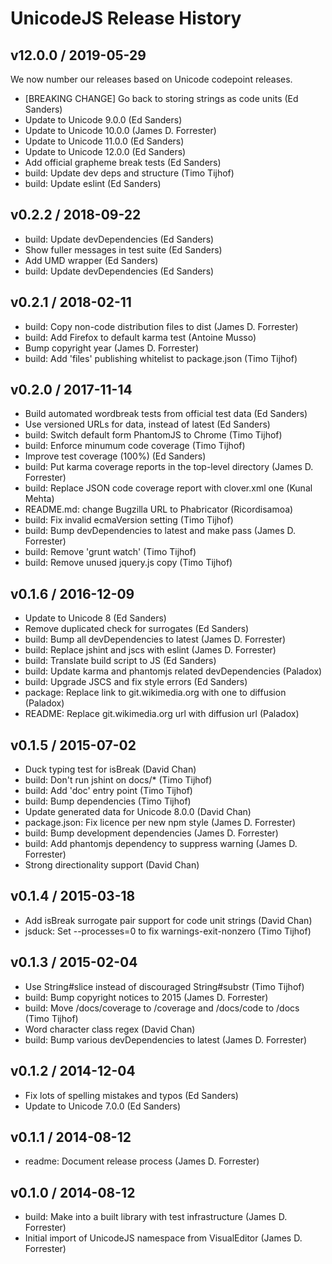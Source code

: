 # UnicodeJS Release History
## v12.0.0 / 2019-05-29
We now number our releases based on Unicode codepoint releases.

* [BREAKING CHANGE] Go back to storing strings as code units (Ed Sanders)
* Update to Unicode 9.0.0 (Ed Sanders)
* Update to Unicode 10.0.0 (James D. Forrester)
* Update to Unicode 11.0.0 (Ed Sanders)
* Update to Unicode 12.0.0 (Ed Sanders)
* Add official grapheme break tests (Ed Sanders)
* build: Update dev deps and structure (Timo Tijhof)
* build: Update eslint (Ed Sanders)

## v0.2.2 / 2018-09-22
* build: Update devDependencies (Ed Sanders)
* Show fuller messages in test suite (Ed Sanders)
* Add UMD wrapper (Ed Sanders)
* build: Update devDependencies (Ed Sanders)

## v0.2.1 / 2018-02-11
* build: Copy non-code distribution files to dist (James D. Forrester)
* build: Add Firefox to default karma test (Antoine Musso)
* Bump copyright year (James D. Forrester)
* build: Add 'files' publishing whitelist to package.json (Timo Tijhof)

## v0.2.0 / 2017-11-14
* Build automated wordbreak tests from official test data (Ed Sanders)
* Use versioned URLs for data, instead of latest (Ed Sanders)
* build: Switch default form PhantomJS to Chrome (Timo Tijhof)
* build: Enforce minumum code coverage (Timo Tijhof)
* Improve test coverage (100%) (Ed Sanders)
* build: Put karma coverage reports in the top-level directory (James D. Forrester)
* build: Replace JSON code coverage report with clover.xml one (Kunal Mehta)
* README.md: change Bugzilla URL to Phabricator (Ricordisamoa)
* build: Fix invalid ecmaVersion setting (Timo Tijhof)
* build: Bump devDependencies to latest and make pass (James D. Forrester)
* build: Remove 'grunt watch' (Timo Tijhof)
* build: Remove unused jquery.js copy (Timo Tijhof)

## v0.1.6 / 2016-12-09
* Update to Unicode 8 (Ed Sanders)
* Remove duplicated check for surrogates (Ed Sanders)
* build: Bump all devDependencies to latest (James D. Forrester)
* build: Replace jshint and jscs with eslint (James D. Forrester)
* build: Translate build script to JS (Ed Sanders)
* build: Update karma and phantomjs related devDependencies (Paladox)
* build: Upgrade JSCS and fix style errors (Ed Sanders)
* package: Replace link to git.wikimedia.org with one to diffusion (Paladox)
* README: Replace git.wikimedia.org url with diffusion url (Paladox)

## v0.1.5 / 2015-07-02
* Duck typing test for isBreak (David Chan)
* build: Don't run jshint on docs/* (Timo Tijhof)
* build: Add 'doc' entry point (Timo Tijhof)
* build: Bump dependencies (Timo Tijhof)
* Update generated data for Unicode 8.0.0 (David Chan)
* package.json: Fix licence per new npm style (James D. Forrester)
* build: Bump development dependencies (James D. Forrester)
* build: Add phantomjs dependency to suppress warning (James D. Forrester)
* Strong directionality support (David Chan)

## v0.1.4 / 2015-03-18
* Add isBreak surrogate pair support for code unit strings (David Chan)
* jsduck: Set --processes=0 to fix warnings-exit-nonzero (Timo Tijhof)

## v0.1.3 / 2015-02-04
* Use String#slice instead of discouraged String#substr (Timo Tijhof)
* build: Bump copyright notices to 2015 (James D. Forrester)
* build: Move /docs/coverage to /coverage and /docs/code to /docs (Timo Tijhof)
* Word character class regex (David Chan)
* build: Bump various devDependencies to latest (James D. Forrester)

## v0.1.2 / 2014-12-04
* Fix lots of spelling mistakes and typos (Ed Sanders)
* Update to Unicode 7.0.0 (Ed Sanders)

## v0.1.1 / 2014-08-12
* readme: Document release process (James D. Forrester)

## v0.1.0 / 2014-08-12
* build: Make into a built library with test infrastructure (James D. Forrester)
* Initial import of UnicodeJS namespace from VisualEditor (James D. Forrester)
